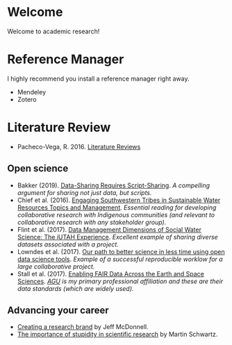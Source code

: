 # Welcome
Welcome to academic research!

# Reference Manager
I highly recommend you install a reference manager right away. 
- Mendeley
- Zotero

# Literature Review
- Pacheco-Vega, R. 2016. [Literature Reviews](http://www.raulpacheco.org/resources/literature-reviews/)

## Open science
 - Bakker (2019). [Data-Sharing Requires Script-Sharing](http://doi.org/10.1111/gwat.12852). _A compelling argument for sharing not just data, but scripts._
 - Chief et al. (2016). [Engaging Southwestern Tribes in Sustainable Water Resources Topics and Management](http://doi.org/10.3390/w8080350). _Essential reading for developing collaborative research with Indigenous communities (and relevant to collaborative research with any stakeholder group)._
 - Flint et al. (2017). [Data Management Dimensions of Social Water Science: The iUTAH Experience](http://doi.org/10.1111/1752-1688.12568). _Excellent example of sharing diverse datasets associated with a project._
 - Lowndes et al. (2017). [Our path to better science in less time using open data science tools](http://doi.org/10.1038/s41559-017-0160). _Example of a successful reproducible worklow for a large collaborative project._
 - Stall et al. (2017). [Enabling FAIR Data Across the Earth and Space Sciences](http://doi.org/10.1029/2017EO088425). _[AGU](http://agu.org/) is my primary professional affiliation and these are their data standards (which are widely used)._
 
## Advancing your career
 - [Creating a research brand](https://science.sciencemag.org/content/349/6249/758) by Jeff McDonnell.
 - [The importance of stupidity in scientific research](http://jcs.biologists.org/content/121/11/1771) by Martin Schwartz.
